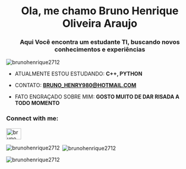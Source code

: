 <h1 align="center">Ola, me chamo Bruno Henrique Oliveira Araujo</h1>
<h3 align="center">Aqui Você encontra um estudante TI, buscando novos conhecimentos e experiências</h3>

<p align="left"> <img src="https://komarev.com/ghpvc/?username=brunohenrique2712&label=Profile%20views&color=0e75b6&style=flat" alt="brunohenrique2712" /> </p>

- ATUALMENTE ESTOU ESTUDANDO: **C++, PYTHON**

- CONTATO: **BRUNO_HENRY980@HOTMAIL.COM**

- FATO ENGRAÇADO SOBRE MIM: **GOSTO MUITO DE DAR RISADA A TODO MOMENTO**

<h3 align="left">Connect with me:</h3>
<p align="left">
<a href="https://instagram.com/bruno_henry123" target="blank"><img align="center" src="https://raw.githubusercontent.com/rahuldkjain/github-profile-readme-generator/master/src/images/icons/Social/instagram.svg" alt="bruno_henry123" height="30" width="40" /></a>
</p>

<p><img align="left" src="https://github-readme-stats.vercel.app/api/top-langs?username=brunohenrique2712&show_icons=true&theme=dark&locale=en&layout=compact" alt="brunohenrique2712" /></p>

<p>&nbsp;<img align="center" src="https://github-readme-stats.vercel.app/api?username=brunohenrique2712&show_icons=true&theme=dark&locale=en" alt="brunohenrique2712" /></p>

<p><img align="center" src="https://github-readme-streak-stats.herokuapp.com/?user=brunohenrique2712&theme=dark" alt="brunohenrique2712" /></p>

